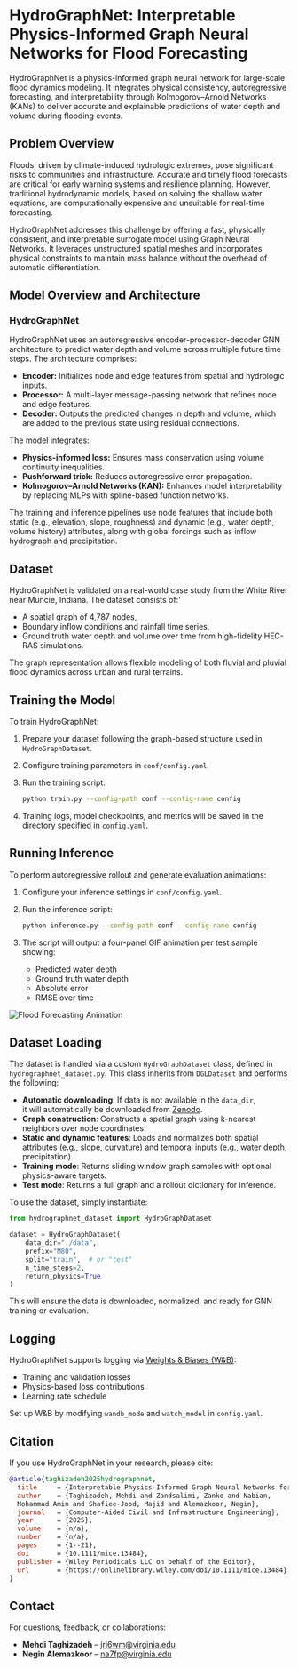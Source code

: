 # HydroGraphNet: Interpretable Physics-Informed Graph Neural Networks for Flood Forecasting

HydroGraphNet is a physics-informed graph neural network for
large-scale flood dynamics modeling. It integrates physical
consistency, autoregressive forecasting, and interpretability
through Kolmogorov–Arnold Networks (KANs) to deliver accurate
and explainable predictions of water depth and volume during
flooding events.

## Problem Overview

Floods, driven by climate-induced hydrologic extremes, pose
significant risks to communities and infrastructure. Accurate
and timely flood forecasts are critical for early warning systems
and resilience planning. However, traditional hydrodynamic models,
based on solving the shallow water equations, are computationally
expensive and unsuitable for real-time forecasting.

HydroGraphNet addresses this challenge by offering a fast, physically
consistent, and interpretable surrogate model using Graph Neural Networks.
It leverages unstructured spatial meshes and incorporates physical constraints
to maintain mass balance without the overhead of automatic differentiation.

## Model Overview and Architecture

### HydroGraphNet

HydroGraphNet uses an autoregressive encoder-processor-decoder GNN architecture
to predict water depth and volume across multiple future time steps. The
architecture comprises:

- **Encoder:** Initializes node and edge features from spatial and hydrologic inputs.
- **Processor:** A multi-layer message-passing network that refines node and edge features.
- **Decoder:** Outputs the predicted changes in depth and volume,
which are added to the previous state using residual connections.

The model integrates:

- **Physics-informed loss:** Ensures mass conservation using volume continuity
inequalities.
- **Pushforward trick:** Reduces autoregressive error propagation.
- **Kolmogorov–Arnold Networks (KAN):** Enhances model interpretability by
replacing MLPs with spline-based function networks.

The training and inference pipelines use node features that include both
static (e.g., elevation, slope, roughness) and dynamic (e.g., water depth,
volume history) attributes, along with global forcings such as inflow hydrograph
 and precipitation.

## Dataset

HydroGraphNet is validated on a real-world case study from the White River
near Muncie, Indiana. The dataset consists of:'

- A spatial graph of 4,787 nodes,
- Boundary inflow conditions and rainfall time series,
- Ground truth water depth and volume over time from high-fidelity HEC-RAS simulations.

The graph representation allows flexible modeling of both fluvial and
pluvial flood dynamics across urban and rural terrains.

## Training the Model

To train HydroGraphNet:

1. Prepare your dataset following the graph-based structure used in `HydroGraphDataset`.

2. Configure training parameters in `conf/config.yaml`.

3. Run the training script:

    ```bash
    python train.py --config-path conf --config-name config
    ```

4. Training logs, model checkpoints, and metrics will be saved
in the directory specified in `config.yaml`.

## Running Inference

To perform autoregressive rollout and generate evaluation animations:

1. Configure your inference settings in `conf/config.yaml`.

2. Run the inference script:

    ```bash
    python inference.py --config-path conf --config-name config
    ```

3. The script will output a four-panel GIF animation per test sample showing:
    - Predicted water depth
    - Ground truth water depth
    - Absolute error
    - RMSE over time

![Flood Forecasting Animation
](../../../../docs/img/hydrographnet.gif)

## Dataset Loading

The dataset is handled via a custom `HydroGraphDataset` class,
defined in `hydrographnet_dataset.py`. This class inherits
from `DGLDataset` and performs the following:

- **Automatic downloading**: If data is not available in the `data_dir`,\
it will automatically be downloaded from [Zenodo](https://zenodo.org/record/14969507).
- **Graph construction**: Constructs a spatial graph using k-nearest
neighbors over node coordinates.
- **Static and dynamic features**: Loads and normalizes both spatial
attributes (e.g., slope, curvature) and temporal inputs (e.g., water depth, precipitation).
- **Training mode**: Returns sliding window graph samples with
optional physics-aware targets.
- **Test mode**: Returns a full graph and a rollout dictionary
for inference.

To use the dataset, simply instantiate:

```python
from hydrographnet_dataset import HydroGraphDataset

dataset = HydroGraphDataset(
    data_dir="./data",
    prefix="M80",
    split="train",  # or "test"
    n_time_steps=2,
    return_physics=True
)
```

This will ensure the data is downloaded, normalized, and ready for GNN training or evaluation.

## Logging

HydroGraphNet supports logging via [Weights & Biases (W&B)](https://wandb.ai/):

- Training and validation losses
- Physics-based loss contributions
- Learning rate schedule

Set up W&B by modifying `wandb_mode` and `watch_model` in `config.yaml`.

## Citation

If you use HydroGraphNet in your research, please cite:

```bibtex
@article{taghizadeh2025hydrographnet,
  title     = {Interpretable Physics-Informed Graph Neural Networks for Flood Forecasting},
  author    = {Taghizadeh, Mehdi and Zandsalimi, Zanko and Nabian,
  Mohammad Amin and Shafiee-Jood, Majid and Alemazkoor, Negin},
  journal   = {Computer-Aided Civil and Infrastructure Engineering},
  year      = {2025},
  volume    = {n/a},
  number    = {n/a},
  pages     = {1--21},
  doi       = {10.1111/mice.13484},
  publisher = {Wiley Periodicals LLC on behalf of the Editor},
  url       = {https://onlinelibrary.wiley.com/doi/10.1111/mice.13484}
}
```

## Contact

For questions, feedback, or collaborations:

- **Mehdi Taghizadeh** – <jrj6wm@virginia.edu>  
- **Negin Alemazkoor** – <na7fp@virginia.edu>
